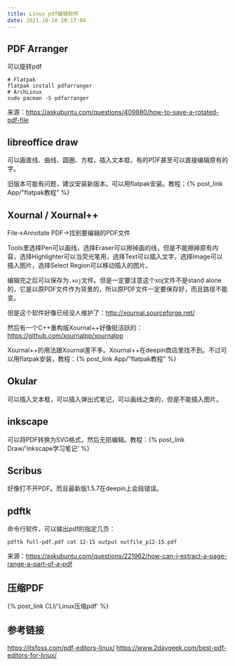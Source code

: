 ```yaml
---
title: Linux pdf编辑软件
date: 2021-10-10 10:17:04
---
```


## PDF Arranger

可以旋转pdf

```shell
# Flatpak
flatpak install pdfarranger
# ArchLinux
sudo pacman -S pdfarranger
```

来源：<https://askubuntu.com/questions/409880/how-to-save-a-rotated-pdf-file>

## libreoffice draw

可以画直线、曲线、圆圈、方框，插入文本框，有的PDF甚至可以直接编辑原有的字。

旧版本可能有问题，建议安装新版本。可以用flatpak安装。教程：{% post_link App/"flatpak教程" %}

## Xournal / Xournal++

File->Annotate PDF->找到要编辑的PDF文件

Tools里选择Pen可以画线，选择Eraser可以擦掉画的线，但是不能擦掉原有内容，选择Highlighter可以当荧光笔用，选择Text可以插入文字，选择Image可以插入图片，选择Select Region可以移动插入的图片。

编辑完之后可以保存为`.xoj`文件。但是一定要注意这个xoj文件不是stand alone的，它是以原PDF文件作为背景的，所以原PDF文件一定要保存好，而且路径不能变。

但是这个软件好像已经没人维护了：<http://xournal.sourceforge.net/>

然后有一个C++重构版Xournal++好像挺活跃的：<https://github.com/xournalpp/xournalpp>

Xournal++的用法跟Xournal差不多。Xournal++在deepin商店里找不到。不过可以用flatpak安装，教程：{% post_link App/"flatpak教程" %}

## Okular

可以插入文本框，可以插入弹出式笔记，可以画线之类的，但是不能插入图片。

## inkscape

可以将PDF转换为SVG格式，然后无损编辑。教程：{% post_link Draw/'inkscape学习笔记' %}

## Scribus

好像打不开PDF。而且最新版1.5.7在deepin上会段错误。

## pdftk

命令行软件，可以输出pdf的指定几页：

```shell
pdftk full-pdf.pdf cat 12-15 output outfile_p12-15.pdf
```

来源：<https://askubuntu.com/questions/221962/how-can-i-extract-a-page-range-a-part-of-a-pdf>

## 压缩PDF

{% post_link CLI/'Linux压缩pdf' %}

## 参考链接

<https://itsfoss.com/pdf-editors-linux/>
<https://www.2daygeek.com/best-pdf-editors-for-linux/>
